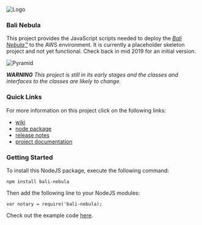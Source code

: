 ![Logo](https://raw.githubusercontent.com/craterdog-bali/bali-project-documentation/master/images/CraterDogLogo.png)

### Bali Nebula
This project provides the JavaScript scripts needed to deploy the [_Bali Nebula™_](https://github.com/craterdog-bali/bali-project-documentation/wiki) to the AWS environment. It is currently a placeholder skeleton project and not yet functional. Check back in mid 2019 for an initial version.

![Pyramid](https://raw.githubusercontent.com/craterdog-bali/js-bali-nebula/master/docs/images/BaliPyramid-Nebula.png)

_**WARNING**_
_This project is still in its early stages and the classes and interfaces to the classes are likely to change._

### Quick Links
For more information on this project click on the following links:
 * [wiki](https://github.com/craterdog-bali/js-bali-nebula/wiki)
 * [node package](https://www.npmjs.com/package/bali-nebula)
 * [release notes](https://github.com/craterdog-bali/js-bali-nebula/wiki/releases)
 * [project documentation](https://github.com/craterdog-bali/bali-project-documentation/wiki)

### Getting Started
To install this NodeJS package, execute the following command:
```
npm install bali-nebula
```
Then add the following line to your NodeJS modules:
```
var notary = require('bali-nebula);
```

Check out the example code [here](https://github.com/craterdog-bali/js-bali-nebula/wiki/examples).

